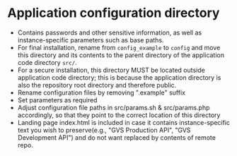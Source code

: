 # Application configuration directory

* Contains passwords and other sensitive information, as well as instance-specific parameters such as base paths. 
* For final installation, rename from `config_example` to `config` and move this directory and its contents to the parent directory of the application code directory `src/`.
* For a secure installation, this directory MUST be located outside application code directory; this is because the application directory is also the repository root directory and therefore public.
* Rename configuration files by removing ".example" suffix
* Set parameters as required
* Adjust configuration file paths in src/params.sh & src/params.php accordingly, so that they point to the correct location of this directory
* Landing page index.html is included in case it contains instance-specific text you wish to preserve(e.g., "GVS Production API", "GVS Development API") and do not want replaced by contents of remote repo.